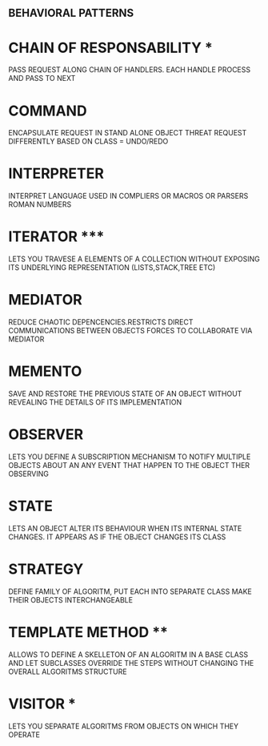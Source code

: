 ## BEHAVIORAL PATTERNS

# CHAIN OF RESPONSABILITY *
 PASS REQUEST ALONG CHAIN OF HANDLERS. EACH HANDLE PROCESS AND PASS TO NEXT
# COMMAND
 ENCAPSULATE REQUEST IN STAND ALONE OBJECT  THREAT REQUEST DIFFERENTLY BASED ON CLASS = UNDO/REDO
# INTERPRETER
 INTERPRET LANGUAGE USED IN COMPLIERS OR MACROS OR PARSERS  ROMAN NUMBERS
# ITERATOR ***
LETS YOU TRAVESE A ELEMENTS OF A COLLECTION WITHOUT EXPOSING ITS UNDERLYING REPRESENTATION (LISTS,STACK,TREE ETC) 
# MEDIATOR
REDUCE CHAOTIC DEPENCENCIES.RESTRICTS DIRECT COMMUNICATIONS BETWEEN OBJECTS
FORCES TO COLLABORATE VIA MEDIATOR
# MEMENTO
SAVE AND RESTORE THE PREVIOUS STATE OF AN OBJECT WITHOUT REVEALING THE DETAILS OF ITS IMPLEMENTATION
# OBSERVER 
LETS YOU DEFINE A SUBSCRIPTION MECHANISM TO NOTIFY MULTIPLE OBJECTS 
ABOUT AN ANY EVENT THAT HAPPEN TO THE OBJECT THER OBSERVING
# STATE 
LETS AN OBJECT ALTER ITS BEHAVIOUR WHEN ITS INTERNAL STATE CHANGES. IT APPEARS AS IF THE OBJECT CHANGES ITS CLASS
# STRATEGY
DEFINE FAMILY OF ALGORITM, PUT EACH INTO SEPARATE CLASS MAKE THEIR OBJECTS INTERCHANGEABLE
# TEMPLATE METHOD **
ALLOWS TO DEFINE A SKELLETON OF AN ALGORITM IN A BASE CLASS
AND LET SUBCLASSES OVERRIDE THE STEPS WITHOUT CHANGING THE OVERALL ALGORITMS STRUCTURE
# VISITOR  *
LETS YOU SEPARATE ALGORITMS FROM OBJECTS ON WHICH THEY OPERATE


